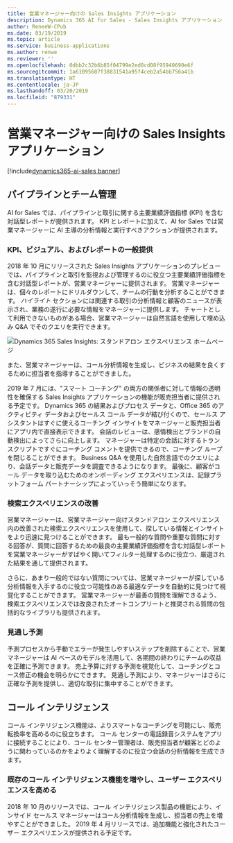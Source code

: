 ```yaml
---
title: 営業マネージャー向けの Sales Insights アプリケーション
description: Dynamics 365 AI for Sales - Sales Insights アプリケーション
author: ReneeW-CPub
ms.date: 03/19/2019
ms.topic: article
ms.service: business-applications
ms.author: renwe
ms.reviewer: ''
ms.openlocfilehash: 0dbb2c32b6b85f04799e2ed0cd08f95940690e6f
ms.sourcegitcommit: 1a61095607f38831541a95f4ceb2a54bb756a41b
ms.translationtype: HT
ms.contentlocale: ja-JP
ms.lasthandoff: 03/20/2019
ms.locfileid: "879331"
---
```

#  <a name="sales-insights-application-for-sales-managers"></a>営業マネージャー向けの Sales Insights アプリケーション
[!include[dynamics365-ai-sales banner](../../includes/dynamics365-ai-sales.md)]


## <a name="pipeline-and-team-management"></a>パイプラインとチーム管理

AI for Sales では、パイプラインと取引に関する主要業績評価指標 (KPI) を含む対話型レポートが提供されます。 KPI とレポートに加えて、AI for Sales では営業マネージャーに AI 主導の分析情報と実行すべきアクションが提供されます。

### <a name="kpis-visuals-and-reports-generally-available"></a>KPI、ビジュアル、およびレポートの一般提供

2018 年 10 月にリリースされた Sales Insights アプリケーションのプレビューでは、パイプラインと取引を監視および管理するのに役立つ主要業績評価指標を含む対話型レポートが、営業マネージャーに提供されます。 営業マネージャーは、個々のレポートにドリルダウンして、チームの行動を分析することができます。 *ハイライト* セクションには関連する取引の分析情報と顧客のニュースが表示され、業務の遂行に必要な情報をマネージャーに提供します。 チャートとして利用できないものがある場合、営業マネージャーは自然言語を使用して埋め込み Q&A でそのクエリを実行できます。

![Dynamics 365 Sales Insights: スタンドアロン エクスペリエンス ホームページ](media/dynamics365-ai-sales-standalone-experience-1.png "Dynamics 365 Sales Insights: スタンドアロン エクスペリエンス ホームページ")
<!-- Picture 1 -->

また、営業マネージャーは、コール分析情報を生成し、ビジネスの結果を良くするために担当者を指導することができました。

2019 年 7 月には、"スマート コーチング" の両方の関係者に対して情報の透明性を確保する Sales Insights アプリケーションの機能が販売担当者に提供される予定です。 Dynamics 365 の結果およびプロセス データと、Office 365 のアクティビティ データおよびセールス コール データが結び付くので、セールス アシスタントはすぐに使えるコーチング インサイトをマネージャーと販売担当者にアプリ内で直接表示できます。 会話のレビューは、感情検出とブランドの自動検出によってさらに向上します。 マネージャーは特定の会話に対するトランスクリプトですぐにコーチング コメントを提供できるので、コーチング ループを閉じることができます。 Business Q&A を使用した自然言語でのクエリにより、会話データと販売データを調査できるようになります。 最後に、顧客がコール データを取り込むためのオンボーディング エクスペリエンスは、記録プラットフォーム パートナーシップによっていっそう簡単になります。

### <a name="improved-search-experience"></a>検索エクスペリエンスの改善 
営業マネージャーは、営業マネージャー向けスタンドアロン エクスペリエンス内の改善された検索エクスペリエンスを使用して、探している情報とインサイトをより迅速に見つけることができます。 最も一般的な質問や重要な質問に対する回答が、質問に回答するための最良の主要業績評価指標を含む対話型レポートを営業マネージャーがすばやく開いてフィルター処理するのに役立つ、厳選された結果を通して提供されます。

さらに、あまり一般的ではない質問については、営業マネージャーが探している分析情報を入手するのに役立つ可能性のある最適なデータを自動的に見つけて視覚化することができます。 営業マネージャーが最善の質問を理解できるよう、検索エクスペリエンスでは改良されたオートコンプリートと推奨される質問の包括的なライブラリも提供されます。


### <a name="predictive-forecasting"></a>見通し予測

予測プロセスから手動でエラーが発生しやすいステップを削除することで、営業マネージャーは AI ベースのモデルを活用して、各期間の終わりにチームの収益を正確に予測できます。 売上予算に対する予測を視覚化して、コーチングとコース修正の機会を明らかにできます。 見通し予測により、マネージャーはさらに正確な予測を提供し、適切な取引に集中することができます。


## <a name="call-intelligence"></a>コール インテリジェンス

コール インテリジェンス機能は、よりスマートなコーチングを可能にし、販売転換率を高めるのに役立ちます。 コール センターの電話録音システムをアプリに接続することにより、コール センター管理者は、販売担当者が顧客とどのように関わっているのかをよりよく理解するのに役立つ会話の分析情報を生成できます。

### <a name="enrich-existing-call-intelligence-functionality-and-user-experience"></a>既存のコール インテリジェンス機能を増やし、ユーザー エクスペリエンスを高める
2018 年 10 月のリリースでは、コール インテリジェンス製品の機能により、インサイド セールス マネージャーはコール分析情報を生成し、担当者の売上を増やすことができました。 2019 年 4 月リリースでは、追加機能と強化されたユーザー エクスペリエンスが提供される予定です。
